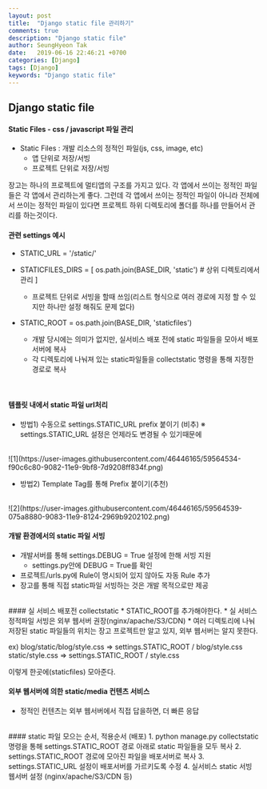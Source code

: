 ```yaml
---
layout: post
title:  "Django static file 관리하기"
comments: true
description: "Django static file"
author: SeungHyeon Tak
date:   2019-06-16 22:46:21 +0700
categories: [Django]
tags: [Django]
keywords: "Django static file"
---
```

## Django static file

#### Static Files - css / javascript 파일 관리

* Static Files : 개발 리소스의 정적인 파일(js, css, image, etc)
  * 앱 단위로 저장/서빙
  * 프로젝트 단위로 저장/서빙

장고는 하나의 프로젝트에 멀티앱의 구조를 가지고 있다.
각 앱에서 쓰이는 정적인 파일들은 각 앱에서 관리하는게 좋다.
그런데 각 앱에서 쓰이는 정적인 파일이 아니라 전체에서 쓰이는 정적인 파일이 있다면
프로젝트 하위 디렉토리에 폴더를 하나를 만들어서 관리를 하는것이다.

#### 관련 settings 예시

* STATIC_URL = '/static/'

* STATICFILES_DIRS = [
	os.path.join(BASE_DIR, 'static') # 상위 디렉토리에서 관리
]
  * 프로젝트 단위로 서빙을 할때 쓰임(리스트 형식으로 여러 경로에 지정 할 수 있지만 하나만 설정 해줘도 문제 없다)

* STATIC_ROOT = os.path.join(BASE_DIR, 'staticfiles')
  * 개발 당시에는 의미가 없지만, 실서비스 배포 전에 static 파일들을 모아서 배포 서버에 복사
  * 각 디렉토리에 나눠져 있는 static파일들을 collectstatic 명령을 통해 지정한 경로로 복사
<br>

#### 템플릿 내에서 static 파일 url처리

* 방법1) 수동으로 settings.STATIC_URL prefix 붙이기 (비추)
※ settings.STATIC_URL 설정은 언제라도 변경될 수 있기때문에
<br>
![1](https://user-images.githubusercontent.com/46446165/59564534-f90c6c80-9082-11e9-9bf8-7d9208ff834f.png)

* 방법2) Template Tag를 통해 Prefix 붙이기(추천)
<br>
![2](https://user-images.githubusercontent.com/46446165/59564539-075a8880-9083-11e9-8124-2969b9202102.png)

#### 개발 환경에서의 static 파일 서빙
* 개발서버를 통해 settings.DEBUG = True 설정에 한해 서빙 지원
  * settings.py안에 DEBUG = True를 확인
* 프로젝트/urls.py에 Rule이 명시되어 있지 않아도 자동 Rule 추가
* 장고를 통해 직접 static파일 서빙하는 것은 개발 목적으로만 제공
<br>
#### 실 서비스 배포전 collectstatic
* STATIC_ROOT를 추가해야한다.
* 실 서비스 정적파일 서빙은 외부 웹서버 권장(nginx/apache/S3/CDN)
* 여러 디렉토리에 나눠 저장된 static 파일들의 위치는 장고 프로젝트만 알고 있지, 외부 웹서버는 알지 못한다.

ex)
blog/static/blog/style.css => settings.STATIC_ROOT / blog/style.css
static/style.css => settings.STATIC_ROOT / style.css

이렇게 한곳에(staticfiles) 모아준다.
<br>
#### 외부 웹서버에 의한 static/media 컨텐츠 서비스
* 정적인 컨텐츠는 외부 웹서버에서 직접 답을하면, 더 빠른 응답

<br>
#### static 파일 모으는 순서, 적용순서 (배포)
1. python manage.py collectstatic 명령을 통해 settings.STATIC_ROOT 경로 아래로 static 파일들을 모두 복사
2. settings.STATIC_ROOT 경로에 모아진 파일을 배포서버로 복사
3. settings.STATIC_URL 설정이 배포서버를 가르키도록 수정
4. 실서비스 static 서빙 웹서버 설정 (nginx/apache/S3/CDN 등)
